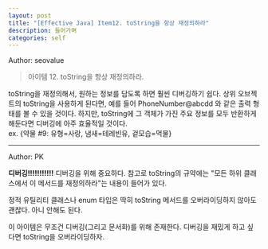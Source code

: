 ```yaml
---
layout: post
title: "[Effective Java] Item12. toString을 항상 재정의하라"
description: 들어가며
categories: self
---
```


Author: seovalue

> 아이템 12. toString을 항상 재정의하라.

toString을 재정의해서, 원하는 정보를 담도록 하면 훨씬 디버깅하기 쉽다. 상위 오브젝트의 toString을 사용하게 된다면, 예를 들어 PhoneNumber@abcdd 와 같은 출력 형태를 볼 수 있을 것이다. 하지만, toString에 그 객체가 가진 주요 정보를 모두 반환하게 해둔다면 디버깅에 아주 효율적일 것이다.  
ex. {약물 #9: 유형=사랑, 냄새=테레빈유, 겉모습=먹물}

-----

Author: PK

**디버깅!!!!!!!!!!!** 디버깅을 위해 중요하다. 참고로 toString의 규약에는 "모든 하위 클래스에서 이 메서드를 재정의하라"는 내용이 들어가 있다.

정적 유틸리티 클래스나 enum 타입은 딱히 toString 메서드를 오버라이딩하지 않아도 괜찮다. 아니 안해도 된다.

이 아이템은 무조건 디버깅(그리고 문서화)를 위해 존재한다. 디버깅을 재밌게 하고 싶다면 toString을 오버라이딩하자.
